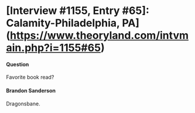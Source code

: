 # [Interview #1155, Entry #65]: Calamity-Philadelphia, PA](https://www.theoryland.com/intvmain.php?i=1155#65)

#### Question

Favorite book read?

#### Brandon Sanderson

Dragonsbane.


